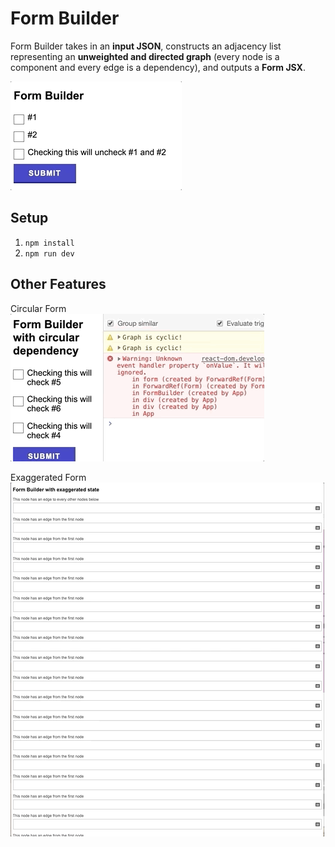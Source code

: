 # Form Builder
Form Builder takes in an **input JSON**, constructs an adjacency list representing an **unweighted and directed graph** (every node is a component and every edge is a dependency), and outputs a **Form JSX**.

![Default Form](DefaultState.gif)

## Setup
1. `npm install`
2. `npm run dev`

## Other Features
Circular Form <br />
![Circular Form](CircularState.gif)

Exaggerated Form <br />
![Exaggerated Form](ExaggeratedForm.gif)
